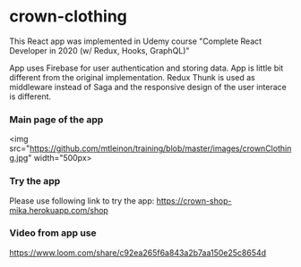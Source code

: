 # crown-clothing

This React app was implemented in Udemy course "Complete React Developer in 2020 (w/ Redux, Hooks, GraphQL)"

App uses Firebase for user authentication and storing data. App is little bit different from the original implementation. Redux Thunk is used as middleware instead of Saga and the responsive design of the user interace is different.

### Main page of the app

<img src="https://github.com/mtleinon/training/blob/master/images/crownClothing.jpg" width="500px>

### Try the app

Please use following link to try the app: https://crown-shop-mika.herokuapp.com/shop

### Video from app use

https://www.loom.com/share/c92ea265f6a843a2b7aa150e25c8654d

